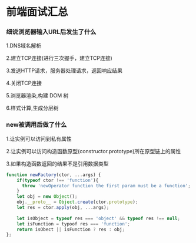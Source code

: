 # 前端面试汇总

### 细说浏览器输入URL后发生了什么

1.DNS域名解析

2.建立TCP连接(进行三次握手，建立TCP连接)

3.发送HTTP请求，服务器处理请求，返回响应结果

4.关闭TCP连接

5.浏览器渲染,构建 DOM 树

6.样式计算,生成分层树

### new被调用后做了什么

1.让实例可以访问到私有属性

2.让实例可以访问构造函数原型(constructor.prototype)所在原型链上的属性

3.如果构造函数返回的结果不是引用数据类型

```javascript
function newFactory(ctor, ...args) {
    if(typeof ctor !== 'function'){
      throw 'newOperator function the first param must be a function';
    }
    let obj = new Object();
    obj.__proto__ = Object.create(ctor.prototype);
    let res = ctor.apply(obj, ...args);
    
    let isObject = typeof res === 'object' && typeof res !== null;
    let isFunction = typoof res === 'function';
    return isObect || isFunction ? res : obj;
};
```

